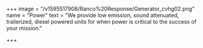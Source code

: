 +++
image = "/v1595517908/Ranco%20Response/Generator_cvhg02.png"
name = "Power"
text = "We provide low emission, sound attenuated, trailerized, diesel powered units for when power is critical to the success of your mission."

+++

